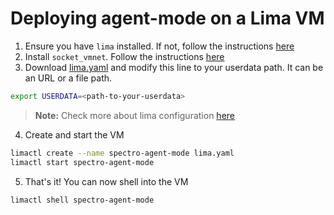 # Deploying agent-mode on a Lima VM

1. Ensure you have `lima` installed. If not, follow the instructions [here](https://lima-vm.io/docs/installation/)
2. Install `socket_vmnet`. Follow the instructions [here](https://lima-vm.io/docs/config/network/#socket_vmnet)
3. Download [lima.yaml](lima.yaml) and modify this line to your userdata path. It can be an URL or a file path.

```bash
export USERDATA=<path-to-your-userdata>
```

> **Note:** Check more about lima configuration [here](https://lima-vm.io/docs/config/)

4. Create and start the VM

```bash
limactl create --name spectro-agent-mode lima.yaml
limactl start spectro-agent-mode
```

5. That's it! You can now shell into the VM

```bash
limactl shell spectro-agent-mode
```
